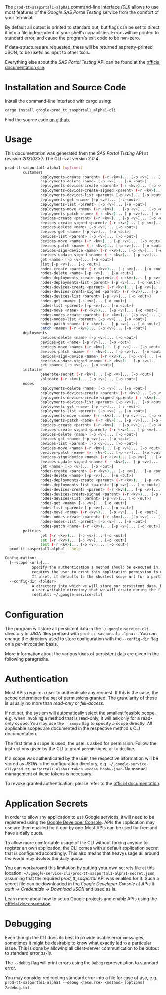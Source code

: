 <!---
DO NOT EDIT !
This file was generated automatically from 'src/mako/cli/README.md.mako'
DO NOT EDIT !
-->
The `prod-tt-sasportal1-alpha1` command-line interface *(CLI)* allows to use most features of the *Google SAS Portal Testing* service from the comfort of your terminal.

By default all output is printed to standard out, but flags can be set to direct it into a file independent of your shell's
capabilities. Errors will be printed to standard error, and cause the program's exit code to be non-zero.

If data-structures are requested, these will be returned as pretty-printed JSON, to be useful as input to other tools.

Everything else about the *SAS Portal Testing* API can be found at the
[official documentation site](https://developers.google.com/spectrum-access-system/).

# Installation and Source Code

Install the command-line interface with cargo using:

```bash
cargo install google-prod_tt_sasportal1_alpha1-cli
```

Find the source code [on github](https://github.com/Byron/google-apis-rs/tree/main/gen/prod_tt_sasportal1_alpha1-cli).

# Usage

This documentation was generated from the *SAS Portal Testing* API at revision *20210330*. The CLI is at version *2.0.4*.

```bash
prod-tt-sasportal1-alpha1 [options]
        customers
                deployments-create <parent> (-r <kv>)... [-p <v>]... [-o <out>]
                deployments-delete <name> [-p <v>]... [-o <out>]
                deployments-devices-create <parent> (-r <kv>)... [-p <v>]... [-o <out>]
                deployments-devices-create-signed <parent> (-r <kv>)... [-p <v>]... [-o <out>]
                deployments-devices-list <parent> [-p <v>]... [-o <out>]
                deployments-get <name> [-p <v>]... [-o <out>]
                deployments-list <parent> [-p <v>]... [-o <out>]
                deployments-move <name> (-r <kv>)... [-p <v>]... [-o <out>]
                deployments-patch <name> (-r <kv>)... [-p <v>]... [-o <out>]
                devices-create <parent> (-r <kv>)... [-p <v>]... [-o <out>]
                devices-create-signed <parent> (-r <kv>)... [-p <v>]... [-o <out>]
                devices-delete <name> [-p <v>]... [-o <out>]
                devices-get <name> [-p <v>]... [-o <out>]
                devices-list <parent> [-p <v>]... [-o <out>]
                devices-move <name> (-r <kv>)... [-p <v>]... [-o <out>]
                devices-patch <name> (-r <kv>)... [-p <v>]... [-o <out>]
                devices-sign-device <name> (-r <kv>)... [-p <v>]... [-o <out>]
                devices-update-signed <name> (-r <kv>)... [-p <v>]... [-o <out>]
                get <name> [-p <v>]... [-o <out>]
                list [-p <v>]... [-o <out>]
                nodes-create <parent> (-r <kv>)... [-p <v>]... [-o <out>]
                nodes-delete <name> [-p <v>]... [-o <out>]
                nodes-deployments-create <parent> (-r <kv>)... [-p <v>]... [-o <out>]
                nodes-deployments-list <parent> [-p <v>]... [-o <out>]
                nodes-devices-create <parent> (-r <kv>)... [-p <v>]... [-o <out>]
                nodes-devices-create-signed <parent> (-r <kv>)... [-p <v>]... [-o <out>]
                nodes-devices-list <parent> [-p <v>]... [-o <out>]
                nodes-get <name> [-p <v>]... [-o <out>]
                nodes-list <parent> [-p <v>]... [-o <out>]
                nodes-move <name> (-r <kv>)... [-p <v>]... [-o <out>]
                nodes-nodes-create <parent> (-r <kv>)... [-p <v>]... [-o <out>]
                nodes-nodes-list <parent> [-p <v>]... [-o <out>]
                nodes-patch <name> (-r <kv>)... [-p <v>]... [-o <out>]
                patch <name> (-r <kv>)... [-p <v>]... [-o <out>]
        deployments
                devices-delete <name> [-p <v>]... [-o <out>]
                devices-get <name> [-p <v>]... [-o <out>]
                devices-move <name> (-r <kv>)... [-p <v>]... [-o <out>]
                devices-patch <name> (-r <kv>)... [-p <v>]... [-o <out>]
                devices-sign-device <name> (-r <kv>)... [-p <v>]... [-o <out>]
                devices-update-signed <name> (-r <kv>)... [-p <v>]... [-o <out>]
                get <name> [-p <v>]... [-o <out>]
        installer
                generate-secret (-r <kv>)... [-p <v>]... [-o <out>]
                validate (-r <kv>)... [-p <v>]... [-o <out>]
        nodes
                deployments-delete <name> [-p <v>]... [-o <out>]
                deployments-devices-create <parent> (-r <kv>)... [-p <v>]... [-o <out>]
                deployments-devices-create-signed <parent> (-r <kv>)... [-p <v>]... [-o <out>]
                deployments-devices-list <parent> [-p <v>]... [-o <out>]
                deployments-get <name> [-p <v>]... [-o <out>]
                deployments-list <parent> [-p <v>]... [-o <out>]
                deployments-move <name> (-r <kv>)... [-p <v>]... [-o <out>]
                deployments-patch <name> (-r <kv>)... [-p <v>]... [-o <out>]
                devices-create <parent> (-r <kv>)... [-p <v>]... [-o <out>]
                devices-create-signed <parent> (-r <kv>)... [-p <v>]... [-o <out>]
                devices-delete <name> [-p <v>]... [-o <out>]
                devices-get <name> [-p <v>]... [-o <out>]
                devices-list <parent> [-p <v>]... [-o <out>]
                devices-move <name> (-r <kv>)... [-p <v>]... [-o <out>]
                devices-patch <name> (-r <kv>)... [-p <v>]... [-o <out>]
                devices-sign-device <name> (-r <kv>)... [-p <v>]... [-o <out>]
                devices-update-signed <name> (-r <kv>)... [-p <v>]... [-o <out>]
                get <name> [-p <v>]... [-o <out>]
                nodes-create <parent> (-r <kv>)... [-p <v>]... [-o <out>]
                nodes-delete <name> [-p <v>]... [-o <out>]
                nodes-deployments-create <parent> (-r <kv>)... [-p <v>]... [-o <out>]
                nodes-deployments-list <parent> [-p <v>]... [-o <out>]
                nodes-devices-create <parent> (-r <kv>)... [-p <v>]... [-o <out>]
                nodes-devices-create-signed <parent> (-r <kv>)... [-p <v>]... [-o <out>]
                nodes-devices-list <parent> [-p <v>]... [-o <out>]
                nodes-get <name> [-p <v>]... [-o <out>]
                nodes-list <parent> [-p <v>]... [-o <out>]
                nodes-move <name> (-r <kv>)... [-p <v>]... [-o <out>]
                nodes-nodes-create <parent> (-r <kv>)... [-p <v>]... [-o <out>]
                nodes-nodes-list <parent> [-p <v>]... [-o <out>]
                nodes-patch <name> (-r <kv>)... [-p <v>]... [-o <out>]
        policies
                get (-r <kv>)... [-p <v>]... [-o <out>]
                set (-r <kv>)... [-p <v>]... [-o <out>]
                test (-r <kv>)... [-p <v>]... [-o <out>]
  prod-tt-sasportal1-alpha1 --help

Configuration:
  [--scope <url>]...
            Specify the authentication a method should be executed in. Each scope
            requires the user to grant this application permission to use it.
            If unset, it defaults to the shortest scope url for a particular method.
  --config-dir <folder>
            A directory into which we will store our persistent data. Defaults to
            a user-writable directory that we will create during the first invocation.
            [default: ~/.google-service-cli]

```

# Configuration

The program will store all persistent data in the `~/.google-service-cli` directory in *JSON* files prefixed with `prod-tt-sasportal1-alpha1-`.  You can change the directory used to store configuration with the `--config-dir` flag on a per-invocation basis.

More information about the various kinds of persistent data are given in the following paragraphs.

# Authentication

Most APIs require a user to authenticate any request. If this is the case, the [scope][scopes] determines the 
set of permissions granted. The granularity of these is usually no more than *read-only* or *full-access*.

If not set, the system will automatically select the smallest feasible scope, e.g. when invoking a
method that is read-only, it will ask only for a read-only scope. 
You may use the `--scope` flag to specify a scope directly. 
All applicable scopes are documented in the respective method's CLI documentation.

The first time a scope is used, the user is asked for permission. Follow the instructions given 
by the CLI to grant permissions, or to decline.

If a scope was authenticated by the user, the respective information will be stored as *JSON* in the configuration
directory, e.g. `~/.google-service-cli/prod-tt-sasportal1-alpha1-token-<scope-hash>.json`. No manual management of these tokens
is necessary.

To revoke granted authentication, please refer to the [official documentation][revoke-access].

# Application Secrets

In order to allow any application to use Google services, it will need to be registered using the 
[Google Developer Console][google-dev-console]. APIs the application may use are then enabled for it
one by one. Most APIs can be used for free and have a daily quota.

To allow more comfortable usage of the CLI without forcing anyone to register an own application, the CLI
comes with a default application secret that is configured accordingly. This also means that heavy usage
all around the world may deplete the daily quota.

You can workaround this limitation by putting your own secrets file at this location: 
`~/.google-service-cli/prod-tt-sasportal1-alpha1-secret.json`, assuming that the required *prod_tt_sasportal* API 
was enabled for it. Such a secret file can be downloaded in the *Google Developer Console* at 
*APIs & auth -> Credentials -> Download JSON* and used as is.

Learn more about how to setup Google projects and enable APIs using the [official documentation][google-project-new].


# Debugging

Even though the CLI does its best to provide usable error messages, sometimes it might be desirable to know
what exactly led to a particular issue. This is done by allowing all client-server communication to be 
output to standard error *as-is*.

The `--debug` flag will print errors using the `Debug` representation to standard error.

You may consider redirecting standard error into a file for ease of use, e.g. `prod-tt-sasportal1-alpha1 --debug <resource> <method> [options] 2>debug.txt`.


[scopes]: https://developers.google.com/+/api/oauth#scopes
[revoke-access]: http://webapps.stackexchange.com/a/30849
[google-dev-console]: https://console.developers.google.com/
[google-project-new]: https://developers.google.com/console/help/new/